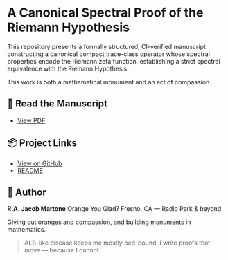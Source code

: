 # A Canonical Spectral Proof of the Riemann Hypothesis

This repository presents a formally structured, CI-verified manuscript constructing a canonical compact trace-class operator whose spectral properties encode the Riemann zeta function, establishing a strict spectral equivalence with the Riemann Hypothesis.

This work is both a mathematical monument and an act of compassion.

## 📘 Read the Manuscript

- [View PDF](./index.pdf)

## 📦 Project Links

- [View on GitHub](https://github.com/orange-you-glad/spectral-proof-of-RH)
- [README](../README.md)

## 🧡 Author

**R.A. Jacob Martone**
Orange You Glad?
Fresno, CA — Radio Park & beyond

Giving out oranges and compassion, and building monuments in mathematics.

> ALS-like disease keeps me mostly bed-bound. I write proofs that move — because I cannot.
